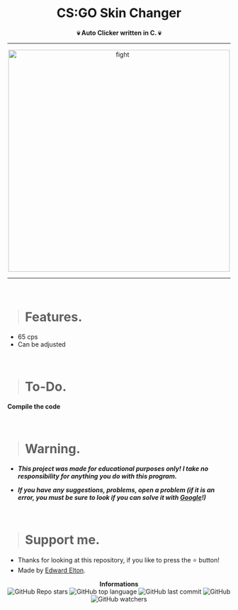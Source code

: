 <h1 align="center">CS:GO Skin Changer</h1>

<p align='center'>
    <b>💀 Auto Clicker written in C. 💀</b>
</p>

----

<p align="center">
    <img src="https://user-images.githubusercontent.com/101296800/215628550-2eb1a9cd-d3e5-485b-84d6-fa88a126317a.png" alt="fight" width="500">
</p>

---

<br/>

> # Features.

* 65 cps
* Can be adjusted 

<br/>

> # To-Do.

**Compile the code**

<br/>

> # Warning.

* ***This project was made for educational purposes only! I take no responsibility for anything you do with this program.***

* ***If you have any suggestions, problems, open a problem (if it is an error, you must be sure to look if you can solve it with [Google](https://giybf.com)!)***

<br/>

> # Support me.

* Thanks for looking at this repository, if you like to press the ⭐ button!
* Made by [Edward Elton](https://github.com/edwardelton).

<p align="center">
    <b>Informations</b><br>
    <img alt="GitHub Repo stars" src="https://img.shields.io/github/stars/edwardelton/AutoClicker?color=313131">
    <img alt="GitHub top language" src="https://img.shields.io/github/languages/top/edwardelton/AutoClicker?color=313131">
    <img alt="GitHub last commit" src="https://img.shields.io/github/last-commit/edwardelton/AutoClicker?color=313131">
    <img alt="GitHub" src="https://img.shields.io/github/license/edwardelton/AutoClicker?color=313131">
    <img alt="GitHub watchers" src="https://img.shields.io/github/watchers/edwardelton/AutoClicker?color=313131">
</p>
